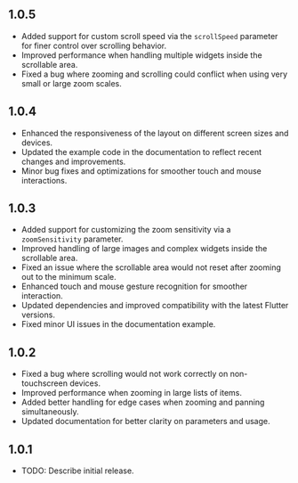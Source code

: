 ## 1.0.5

- Added support for custom scroll speed via the `scrollSpeed` parameter for finer control over scrolling behavior.
- Improved performance when handling multiple widgets inside the scrollable area.
- Fixed a bug where zooming and scrolling could conflict when using very small or large zoom scales.

## 1.0.4

- Enhanced the responsiveness of the layout on different screen sizes and devices.
- Updated the example code in the documentation to reflect recent changes and improvements.
- Minor bug fixes and optimizations for smoother touch and mouse interactions.

## 1.0.3

- Added support for customizing the zoom sensitivity via a `zoomSensitivity` parameter.
- Improved handling of large images and complex widgets inside the scrollable area.
- Fixed an issue where the scrollable area would not reset after zooming out to the minimum scale.
- Enhanced touch and mouse gesture recognition for smoother interaction.
- Updated dependencies and improved compatibility with the latest Flutter versions.
- Fixed minor UI issues in the documentation example.

## 1.0.2

- Fixed a bug where scrolling would not work correctly on non-touchscreen devices.
- Improved performance when zooming in large lists of items.
- Added better handling for edge cases when zooming and panning simultaneously.
- Updated documentation for better clarity on parameters and usage.

## 1.0.1

- TODO: Describe initial release.
